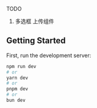 TODO

1. 多选框 上传组件

## Getting Started

First, run the development server:

```bash
npm run dev
# or
yarn dev
# or
pnpm dev
# or
bun dev
```
